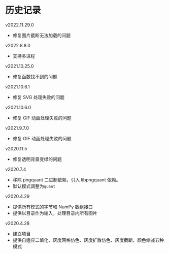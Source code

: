 # 历史记录

v2022.11.29.0

+   修复图片截断无法加载的问题

v2022.8.8.0

+   支持多进程

v2021.10.25.0

+   修复函数找不到的问题

v2021.10.6.1

+   修复 SVG 处理失败的问题

v2021.10.6.0

+   修复 GIF 动画处理失败的问题

v2021.9.7.0

+   修复 GIF 动画处理失败的问题

v2020.11.5

+   修复透明背景变绿的问题

v2020.7.4

+   移除 pngquant 二进制依赖，引入 libpngquant 依赖。
+   默认模式调整为`quant`

v2020.4.29

+   提供所有模式的字节和 NumPy 数组接口
+   提供以目录作为输入，处理目录内所有图片

v2020.4.28

+   建立项目
+   提供自适应二值化、灰度网格仿色、灰度扩散仿色、灰度截断、颜色缩减五种模式
